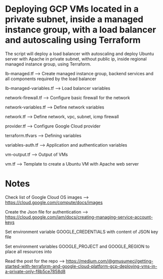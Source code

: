 # Deploying GCP VMs located in a private subnet, inside a managed instance group, with a load balancer and autoscaling using Terraform

The script will deploy a load balancer with autoscaling and deploy Ubuntu server with Apache in private subnet, without public ip, inside regional managed instance group, using Terraform.

lb-managed.tf --> Create managed instance group, backend services and all components required by the load balancer 

lb-managed-variables.tf --> Load balancer variables

network-firewall.tf --> Configure basic firewall for the network

network-variables.tf --> Define network variables

network.tf --> Define network, vpc, subnet, icmp firewall

provider.tf --> Configure Google Cloud provider

terraform.tfvars --> Defining variables 

variables-auth.tf --> Application and authentication variables

vm-output.tf --> Output of VMs 

vm.tf --> Template to create a Ubuntu VM with Apache web server

# Notes

Check list of Google Cloud OS images --> https://cloud.google.com/compute/docs/images

Create the Json file for authentication --> https://cloud.google.com/iam/docs/creating-managing-service-account-keys 

Set environment variable GOOGLE_CREDENTIALS with content of JSON key file

Set environment variables GOOGLE_PROJECT and GOOGLE_REGION to place all resources into

Read the post for the repo --> https://medium.com/@gmusumeci/getting-started-with-terraform-and-google-cloud-platform-gcp-deploying-vms-in-a-private-only-f8b5ce7858d8

